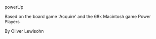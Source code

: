 powerUp

Based on the board game 'Acquire' and the 68k Macintosh game Power Players

By Oliver Lewisohn
